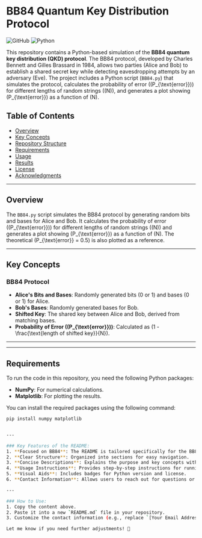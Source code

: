 # BB84 Quantum Key Distribution Protocol

![GitHub](https://img.shields.io/badge/license-MIT-blue) 
![Python](https://img.shields.io/badge/Python-3.7%2B-blue)

This repository contains a Python-based simulation of the **BB84 quantum key distribution (QKD) protocol**. The BB84 protocol, developed by Charles Bennett and Gilles Brassard in 1984, allows two parties (Alice and Bob) to establish a shared secret key while detecting eavesdropping attempts by an adversary (Eve). The project includes a Python script (`BB84.py`) that simulates the protocol, calculates the probability of error (\(P_{\text{error}}\)) for different lengths of random strings (\(N\)), and generates a plot showing \(P_{\text{error}}\) as a function of \(N\).

## Table of Contents
- [Overview](#overview)
- [Key Concepts](#key-concepts)
- [Repository Structure](#repository-structure)
- [Requirements](#requirements)
- [Usage](#usage)
- [Results](#results)
- [License](#license)
- [Acknowledgments](#acknowledgments)

---

## Overview

The `BB84.py` script simulates the BB84 protocol by generating random bits and bases for Alice and Bob. It calculates the probability of error (\(P_{\text{error}}\)) for different lengths of random strings (\(N\)) and generates a plot showing \(P_{\text{error}}\) as a function of \(N\). The theoretical \(P_{\text{error}} = 0.5\) is also plotted as a reference.

---

## Key Concepts

### BB84 Protocol
- **Alice's Bits and Bases**: Randomly generated bits (0 or 1) and bases (0 or 1) for Alice.
- **Bob's Bases**: Randomly generated bases for Bob.
- **Shifted Key**: The shared key between Alice and Bob, derived from matching bases.
- **Probability of Error (\(P_{\text{error}}\))**: Calculated as \(1 - \frac{\text{length of shifted key}}{N}\).

---


---

## Requirements

To run the code in this repository, you need the following Python packages:
- **NumPy**: For numerical calculations.
- **Matplotlib**: For plotting the results.

You can install the required packages using the following command:
```bash
pip install numpy matplotlib


---

### Key Features of the README:
1. **Focused on BB84**: The README is tailored specifically for the BB84 protocol simulation.
2. **Clear Structure**: Organized into sections for easy navigation.
3. **Concise Descriptions**: Explains the purpose and key concepts without unnecessary details.
4. **Usage Instructions**: Provides step-by-step instructions for running the code.
5. **Visual Aids**: Includes badges for Python version and license.
6. **Contact Information**: Allows users to reach out for questions or feedback.

---

### How to Use:
1. Copy the content above.
2. Paste it into a new `README.md` file in your repository.
3. Customize the contact information (e.g., replace `[Your Email Address]` with your actual email).

Let me know if you need further adjustments! 🚀
